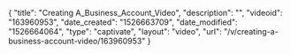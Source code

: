 {
    "title": "Creating A_Business_Account_Video",
    "description": "",
    "videoid": "163960953",
    "date_created": "1526663709",
    "date_modified": "1526664064",
    "type": "captivate",
    "layout": "video",
    "url": "\/v\/creating-a-business-account-video\/163960953"
}